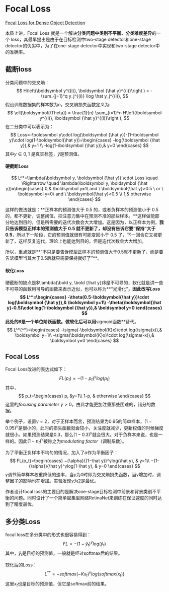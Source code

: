 # Focal Loss

[Focal Loss for Dense Object Detection](https://arxiv.org/pdf/1708.02002.pdf) 

本质上讲，Focal Loss 就是一个解决**分类问题中类别不平衡、分类难度差异**的一个 loss，其最早提出是由于在目标检测中two-stage detector和one-stage detector的优劣中，为了在one-stage detector中实现和two-stage detector中的准确率。

## 截断loss

分类问题中的交叉熵：
$$
H\left(\boldsymbol y^{(i)}, \boldsymbol {\hat y}^{(i)}\right ) = -\sum_{j=1}^q y_j^{(i)} \log \hat y_j^{(i)},
$$
假设训练数据集的样本数为$n​$，交叉熵损失函数定义为:
$$
\ell(\boldsymbol{\Theta}) = \frac{1}{n} \sum_{i=1}^n H\left(\boldsymbol y^{(i)}, \boldsymbol {\hat y}^{(i)}\right ),
$$
在二分类中可以表示为：
$$
Loss=-\boldsymbol y\cdot log(\boldsymbol {\hat y})-(1-\boldsymbol y)\cdot log(1-\boldsymbol{\hat y})=\begin{cases}
-log(\boldsymbol {\hat y}),& y=1 \\
-log(1-\boldsymbol {\hat y}),& y=0
\end{cases}
$$
其中$y\in{0, 1}$  是真实标签，${\hat y}$是预测值。

#### 硬截断$Loss$

$$
L^*=\lambda(\boldsymbol y, \boldsymbol {\hat y}) \cdot Loss \quad \Rightarrow \quad
\lambda(\boldsymbol y, \boldsymbol {\hat y})=\begin{cases}
0,& \boldsymbol y=1\ and \ \boldsymbol{\hat y}>0.5 \ or \ \boldsymbol y=0\ and \ \boldsymbol{\hat y}<0.5 \\
1,& otherwise
\end{cases}
$$

这样的做法就是：**正样本的预测值大于 0.5 的，或者负样本的预测值小于 0.5 的，都不更新，调整阈值，把注意力集中在预测不准的那些样本。**这样做能部分地达到目的，但是所需要的迭代次数会大大增加。这是因为，以正样本为例，**我只告诉模型正样本的预测值大于 0.5 就不更新了，却没有告诉它要“保持”大于 0.5**，所以下一阶段，它的预测值就很有可能变回小于 0.5 了，下一回合它又被更新了，这样反复迭代，理论上也能达到目的，但是迭代次数会大大增加。

所以，重点就是**“不只是要告诉模型正样本的预测值大于0.5就不更新了，而是要告诉模型当其大于0.5后就只需要保持就好了”**。

#### 软化$Loss$

硬截断的缺点是$\lambda(\bold y, \bold {\hat y})$是不可导的，软化就是讲一些不可导的函数用可导的函数来表示近似，也可以称为**“光滑化”**，因此改写$Loss$
$$
L^*=\begin{cases}
-\theta(0.5-\boldsymbol{\hat y})\cdot log(\boldsymbol {\hat y}),& \boldsymbol y=1\\
-\theta(\boldsymbol{\hat y}-0.5)\cdot log(1-\boldsymbol {\hat y}),& \boldsymbol y=0
\end{cases}
$$
此处的$\theta​$是一个单位阶跃函数。做软化后可以用**sigmoid函数**替代。
$$
L^*{^*}=\begin{cases}
-\sigma(-\boldsymbol{K}x)\cdot log(\sigma(x)),& \boldsymbol y=1\\
-\sigma(\boldsymbol{K}x)\cdot log(\sigma(-x)),& \boldsymbol y=0
\end{cases}
$$

## Focal Loss

Focal Loss改进的表达式如下：
$$
FL(p_t)=−{(1−p_t)}^γlog(p_t)
$$
其中，
$$
p_t=\begin{cases}
p, &y=1\\
1-p, & otherwise
\end{cases}
$$
这里的$focusing \ parameter \  \gamma >0$，由此才能更加注重那些困难的，错分的数据。

举个例子，设置$\gamma=2​$，对于正样本而言，预测结果为0.95的简单样本，$(1-0.95)^{\gamma}​$是很小的，此时的损失函数就会较小，关注度就减少，更新权值的时候梯度就很小。如果预测结果是0.3，那么$(1-0.3)^{\gamma}​$就会很大。对于负样本来说，也是一样的。因此$(1-p_t)^{\gamma}​$被称之为$modulating\ factor​$（调制系数）。

为了平衡正负样本不均匀的情况，加入了$\alpha$作为平衡因子：
$$
FL(p_t)=\begin{cases}
−{\alpha}{(1−\hat y)}^γlog(\hat y), & y=1\\
−(1-{\alpha}){\hat y}^γlog(1-\hat y), & y=0
\end{cases}
$$
$\gamma$调节简单样本权重降低的速率，当$\gamma$为0时即为交叉熵损失函数，当$\gamma$增加时，调整因子的影响也在增加。实验发现$\gamma$为2是最优。

作者设计focal loss的主要目的是解决one-stage目标检测中前景和背景类别不平衡的问题。同时设计了一个简单密集型网络RetinaNet来训练在保证速度的同时达到了精度最优。

## 多分类Loss

focal loss在多分类中的形式也很容易得到：
$$
FL=-(1-{\hat y_t})^{\gamma}log(\hat y_t)
$$
其中，${\hat y_t}$是目标的预测值，一般就是经过softmax后的结果。

软化后的Loss：
$$
L^*{^*}=-softmax(-K{x_t})^{\gamma}log(softmax(x_t))
$$
这里$x_t$也是目标的预测值，但它是softmax前的结果。